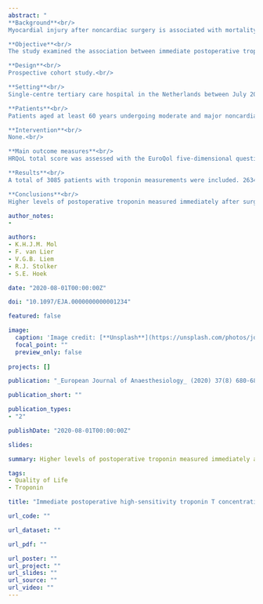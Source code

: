 ```yaml
---
abstract: "
**Background**<br/>
Myocardial injury after noncardiac surgery is associated with mortality and major adverse postoperative cardiovascular events. The effect of postoperative troponin concentrations on patient-reported health-related quality of life (HRQoL) is unknown.<br/>

**Objective**<br/>
The study examined the association between immediate postoperative troponin concentrations and self-reported HRQoL 1 year after surgery.<br/>

**Design**<br/>
Prospective cohort study.<br/>

**Setting**<br/>
Single-centre tertiary care hospital in the Netherlands between July 2012 and 2015.<br/>

**Patients**<br/>
Patients aged at least 60 years undergoing moderate and major noncardiac surgery.<br/>

**Intervention**<br/>
None.<br/>

**Main outcome measures**<br/>
HRQoL total score was assessed with the EuroQol five-dimensional questionnaire. Tobit regression analysis was used to determine the association between postoperative troponin concentrations and 1-year HRQoL. Peak high-sensitivity troponin T values were divided into four categories: less than 14, 14 to 49, 50 to 149 and at least 150 ng l.<br/>

**Results**<br/>
A total of 3085 patients with troponin measurements were included. 2634 (85.4%) patients were alive at 1-year follow-up of whom 1297 (49.2%) returned a completed questionnaire. The median score for HRQoL was 0.82 (0.85, 0.81, 0.77 and 0.71 per increasing troponin category). Multivariable analysis revealed betas of -0.06 [95% confidence interval (CI) -0.09 to -0.02], -0.11 (95% CI -0.18 to -0.04) and -0.18 (95% CI -0.29 to -0.07) for troponin levels of 14 to 49, 50 to 149 and at least 150 ng l when compared with values less than 14 ng l. Other independent predictors for lower HRQoL were chronic obstructive pulmonary disease, female sex, peripheral arterial disease and increasing age.<br/>

**Conclusions**<br/>
Higher levels of postoperative troponin measured immediately after surgery were independently associated with lower self-reported HRQoL total score at 1-year follow-up."

author_notes:
- 

authors:
- K.H.J.M. Mol
- F. van Lier
- V.G.B. Liem
- R.J. Stolker
- S.E. Hoek

date: "2020-08-01T00:00:00Z"

doi: "10.1097/EJA.0000000000001234"

featured: false

image:
  caption: 'Image credit: [**Unsplash**](https://unsplash.com/photos/jdD8gXaTZsc)'
  focal_point: ""
  preview_only: false
  
projects: []

publication: "_European Journal of Anaesthesiology_ (2020) 37(8) 680-687."

publication_short: ""

publication_types:
- "2"

publishDate: "2020-08-01T00:00:00Z"

slides: 

summary: Higher levels of postoperative troponin measured immediately after surgery were independently associated with lower self-reported HRQoL total score at 1-year follow-up.

tags:
- Quality of Life
- Troponin

title: "Immediate postoperative high-sensitivity troponin T concentrations and long-term patient-reported health-related quality of life: A prospective cohort study"

url_code: ""

url_dataset: ""

url_pdf: ""

url_poster: ""
url_project: ""
url_slides: ""
url_source: ""
url_video: ""
---
```


